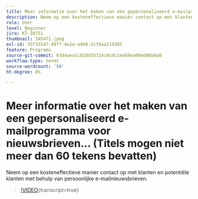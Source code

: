 ```yaml
---
title: Meer informatie over het maken van een gepersonaliseerd e-mailprogramma voor nieuwsbrieven... (Titels mogen niet meer dan 60 tekens bevatten)
description: Neem op een kosteneffectieve manier contact op met klanten en potentiële klanten met behulp van persoonlijke e-mailnieuwsbrieven.
role: User
level: Beginner
jira: KT-10751
thumbnail: 345471.jpeg
exl-id: 35f33547-49ff-4e2e-a4b8-2cf8aa21d385
feature: Programs
source-git-commit: 63d4aea1c818d35724c0cdc14e69ea00eb06b4a0
workflow-type: tm+mt
source-wordcount: '58'
ht-degree: 0%

---
```


# Meer informatie over het maken van een gepersonaliseerd e-mailprogramma voor nieuwsbrieven... (Titels mogen niet meer dan 60 tekens bevatten)

Neem op een kosteneffectieve manier contact op met klanten en potentiële klanten met behulp van persoonlijke e-mailnieuwsbrieven.

>[!VIDEO](https://video.tv.adobe.com/v/345471/?quality=12&learn=on){transcript=true}
